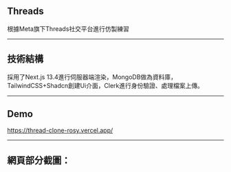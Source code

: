 ## Threads
根據Meta旗下Threads社交平台進行仿製練習

---

## 技術結構
採用了Next.js 13.4進行伺服器端渲染，MongoDB做為資料庫，TailwindCSS+Shadcn創建Ui介面，Clerk進行身份驗證、處理檔案上傳。

---

## Demo 
https://thread-clone-rosy.vercel.app/
  
---

## 網頁部分截圖：
